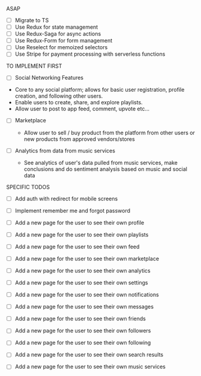 ASAP
- [ ] Migrate to TS
- [ ] Use Redux for state management
- [ ] Use Redux-Saga for async actions
- [ ] Use Redux-Form for form management
- [ ] Use Reselect for memoized selectors
- [ ] Use Stripe for payment processing with serverless functions

TO IMPLEMENT FIRST
  - [ ] Social Networking Features
  - Core to any social platform; allows for basic user registration, profile creation, and following other users.
  - Enable users to create, share, and explore playlists.
  - Allow user to post to app feed, comment, upvote etc...
  
- [ ] Marketplace
  - Allow user to sell / buy product from the platform from other users or new products from approved vendors/stores

- [ ] Analytics from data from music services
  - See analytics of user's data pulled from music services, make conclusions and do sentiment analysis based on music and social data

SPECIFIC TODOS
- [ ] Add auth with redirect for mobile screens
- [ ] Implement remember me and forgot password
 
- [ ] Add a new page for the user to see their own profile
- [ ] Add a new page for the user to see their own playlists
- [ ] Add a new page for the user to see their own feed
- [ ] Add a new page for the user to see their own marketplace
- [ ] Add a new page for the user to see their own analytics
- [ ] Add a new page for the user to see their own settings
- [ ] Add a new page for the user to see their own notifications
- [ ] Add a new page for the user to see their own messages
- [ ] Add a new page for the user to see their own friends
- [ ] Add a new page for the user to see their own followers
- [ ] Add a new page for the user to see their own following
- [ ] Add a new page for the user to see their own search results
- [ ] Add a new page for the user to see their own music services
